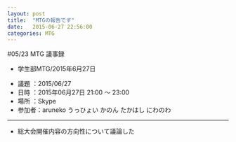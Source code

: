 ```yaml
---
layout: post
title:  "MTGの報告です"
date:   2015-06-27 22:56:00
categories: MTG
---
```


#05/23 MTG 議事録

* 学生部MTG/2015年6月27日

- 議題 ：2015/06/27
- 日時 ：2015年06月27日 21:00 ～ 23:00
- 場所 ：Skype
- 参加者：aruneko うっひょい かのん たかはし にわのわ

---

- 総大会開催内容の方向性について議論した
